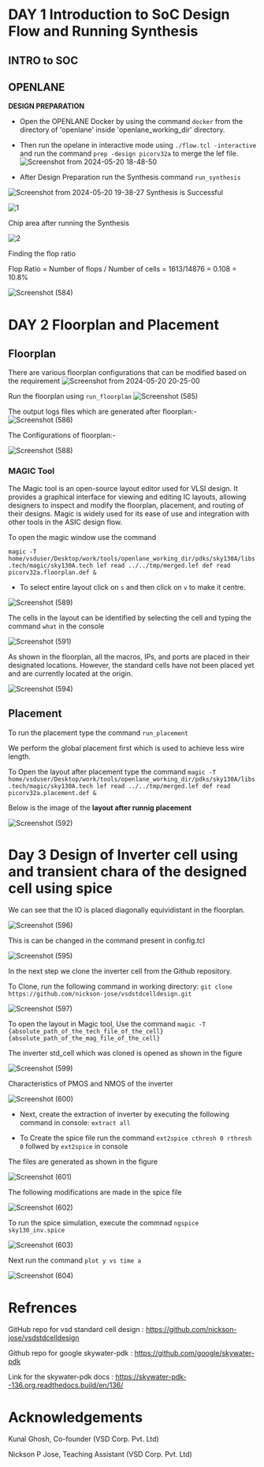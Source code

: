 # DAY 1 Introduction to SoC Design Flow and Running Synthesis
## INTRO to SOC


## OPENLANE

**DESIGN PREPARATION**

- Open the OPENLANE Docker by using the command ``` docker ``` from the directory of 'openlane' inside 'openlane_working_dir' directory.

- Then run the opelane in interactive mode using ```./flow.tcl -interactive``` and  run the command ```prep -design picorv32a```  to merge the lef file.
![Screenshot from 2024-05-20 18-48-50](https://github.com/lightningbolt0827/NASSCOM-VSD_VLSI_SoC_PhysicalDesign/assets/109969895/a95cee91-20e8-4517-9a05-2639797894b7)

- After Design Preparation run the Synthesis command ```run_synthesis```

![Screenshot from 2024-05-20 19-38-27](https://github.com/lightningbolt0827/NASSCOM-VSD_VLSI_SoC_PhysicalDesign/assets/109969895/4e8dd6ee-62b7-4fec-8a5a-0dd9ceafcfe1)
Synthesis is Successful

![1](https://github.com/lightningbolt0827/NASSCOM-VSD_VLSI_SoC_PhysicalDesign/assets/109969895/67c5e191-8f42-49e4-8944-5d67baf04089)

Chip area after running the Synthesis

![2](https://github.com/lightningbolt0827/NASSCOM-VSD_VLSI_SoC_PhysicalDesign/assets/109969895/4d1e407a-0c87-46c6-b717-983eef61e287)

Finding the flop ratio

Flop Ratio = Number of flops / Number of cells = 1613/14876 = 0.108 = 10.8%

![Screenshot (584)](https://github.com/lightningbolt0827/NASSCOM-VSD_VLSI_SoC_PhysicalDesign/assets/109969895/67619e6a-7aa5-4a6d-87b4-70fa9a2a6f4b)

# DAY 2 Floorplan and Placement
## Floorplan
There are various floorplan configurations that can be modified based on the requirement
![Screenshot from 2024-05-20 20-25-00](https://github.com/lightningbolt0827/NASSCOM-VSD_VLSI_SoC_PhysicalDesign/assets/109969895/c6455acc-9baa-4ffb-b0db-ab3a1768478e)


Run the floorplan using ```run_floorplan```
![Screenshot (585)](https://github.com/lightningbolt0827/NASSCOM-VSD_VLSI_SoC_PhysicalDesign/assets/109969895/5dccfb9b-8ada-4e4f-a249-f656939122c8)

The output logs files which are generated after floorplan:-
![Screenshot (586)](https://github.com/lightningbolt0827/NASSCOM-VSD_VLSI_SoC_PhysicalDesign/assets/109969895/0150027e-06f7-4c50-a480-341ed9e30350)

The Configurations of floorplan:-

![Screenshot (588)](https://github.com/lightningbolt0827/NASSCOM-VSD_VLSI_SoC_PhysicalDesign/assets/109969895/7d1d78d2-d05f-42a7-ba58-b74b8f898197)

### MAGIC Tool

The Magic tool is an open-source layout editor used for VLSI design. It provides a graphical interface for viewing and editing IC layouts, allowing designers to inspect and modify the floorplan, placement, and routing of their designs. Magic is widely used for its ease of use and integration with other tools in the ASIC design flow.

To open the magic window use the command

```magic -T home/vsduser/Desktop/work/tools/openlane_working_dir/pdks/sky130A/libs.tech/magic/sky130A.tech lef read ../../tmp/merged.lef def read picorv32a.floorplan.def & ```

- To select entire layout click on ```s``` and then click on ``` v ``` to make it centre.

![Screenshot (589)](https://github.com/lightningbolt0827/NASSCOM-VSD_VLSI_SoC_PhysicalDesign/assets/109969895/aead14f9-489a-4e8e-926f-371cc215dd2c)

The cells in the layout can be identified by selecting the cell and typing the command ```what``` in the console

![Screenshot (591)](https://github.com/lightningbolt0827/NASSCOM-VSD_VLSI_SoC_PhysicalDesign/assets/109969895/ddb71550-40af-477a-8aaf-7ccac8ce8ac9)

As shown in the floorplan, all the macros, IPs, and ports are placed in their designated locations. However, the standard cells have not been placed yet and are currently located at the origin.

![Screenshot (594)](https://github.com/lightningbolt0827/NASSCOM-VSD_VLSI_SoC_PhysicalDesign/assets/109969895/0da32900-3613-4ced-aef1-39386229ccf7)


## Placement
To run the placement type the command ```run_placement```

We perform the global placement first which is used to achieve less wire length.

To Open the layout after placement type the command ```magic -T home/vsduser/Desktop/work/tools/openlane_working_dir/pdks/sky130A/libs.tech/magic/sky130A.tech lef read ../../tmp/merged.lef def read picorv32a.placement.def & ```

Below is the image of the **layout after runnig placement**

![Screenshot (592)](https://github.com/lightningbolt0827/NASSCOM-VSD_VLSI_SoC_PhysicalDesign/assets/109969895/406273b4-ff32-43f4-a83f-b03319ec9212)


# Day 3 Design of Inverter cell using and transient chara of the designed cell using spice
We can see that the IO is placed diagonally equividistant in the floorplan.

![Screenshot (596)](https://github.com/lightningbolt0827/NASSCOM-VSD_VLSI_SoC_PhysicalDesign/assets/109969895/632084de-8f9d-4985-8499-60310e0031a2)

 This is can be changed in the command present in config.tcl
 
![Screenshot (595)](https://github.com/lightningbolt0827/NASSCOM-VSD_VLSI_SoC_PhysicalDesign/assets/109969895/f6314307-9a2e-4ff1-aac8-18e837204948)

In the next step we clone the inverter cell from the Github repository. 

To Clone, run the following command in working directory: ```git clone https://github.com/nickson-jose/vsdstdcelldesign.git```

![Screenshot (597)](https://github.com/lightningbolt0827/NASSCOM-VSD_VLSI_SoC_PhysicalDesign/assets/109969895/4300d960-4494-4e29-be27-83fa4981b9a8)

To open the layout in Magic tool, Use the command ```magic -T {absolute_path_of_the_tech_file_of_the_cell} {absolute_path_of_the_mag_file_of_the_cell}```

The inverter std_cell which was cloned is opened as shown in the figure

![Screenshot (599)](https://github.com/lightningbolt0827/NASSCOM-VSD_VLSI_SoC_PhysicalDesign/assets/109969895/ec624432-c5cd-460b-a8bb-aa915f0b64bd)

Characteristics of PMOS and NMOS of the inverter

![Screenshot (600)](https://github.com/lightningbolt0827/NASSCOM-VSD_VLSI_SoC_PhysicalDesign/assets/109969895/d930aa2a-52ba-4ebf-be91-0a9f0b4ddeb8)

- Next, create the extraction of inverter by executing the following command in console: ```extract all```
 
- To Create the spice file run the command ```ext2spice cthresh 0 rthresh 0``` follwed by ```ext2spice``` in console

The files are generated as shown in the figure

![Screenshot (601)](https://github.com/lightningbolt0827/NASSCOM-VSD_VLSI_SoC_PhysicalDesign/assets/109969895/056f69d3-9dcb-4463-bc9f-f45987fa4ca0)

The following modifications are made in the spice file

![Screenshot (602)](https://github.com/lightningbolt0827/NASSCOM-VSD_VLSI_SoC_PhysicalDesign/assets/109969895/b692b295-9fee-44e9-bb6a-d2849afe50de)

To run the spice simulation, execute the commnad ```ngspice sky130_inv.spice```

![Screenshot (603)](https://github.com/lightningbolt0827/NASSCOM-VSD_VLSI_SoC_PhysicalDesign/assets/109969895/142fc573-2258-4211-87ae-39b07c07ab14)

Next run the command ```plot y vs time a```

![Screenshot (604)](https://github.com/lightningbolt0827/NASSCOM-VSD_VLSI_SoC_PhysicalDesign/assets/109969895/0acb24cd-5702-4be1-89b2-e48ed83d3a9e)









# Refrences
GitHub repo for vsd standard cell design : https://github.com/nickson-jose/vsdstdcelldesign

Github repo for google skywater-pdk : https://github.com/google/skywater-pdk

Link for the skywater-pdk docs : https://skywater-pdk--136.org.readthedocs.build/en/136/

# Acknowledgements
Kunal Ghosh, Co-founder (VSD Corp. Pvt. Ltd)

Nickson P Jose, Teaching Assistant (VSD Corp. Pvt. Ltd)
